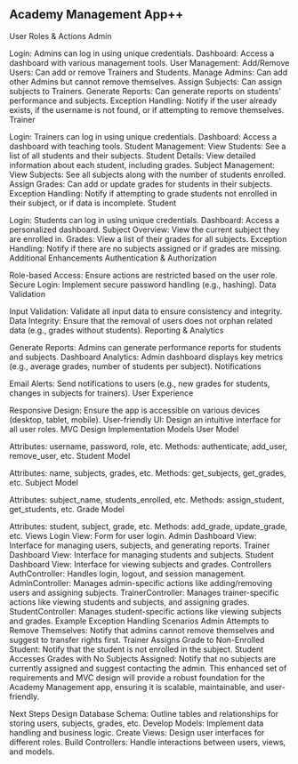 ## Academy Management App++

User Roles & Actions
Admin

Login: Admins can log in using unique credentials.
Dashboard: Access a dashboard with various management tools.
User Management:
Add/Remove Users: Can add or remove Trainers and Students.
Manage Admins: Can add other Admins but cannot remove themselves.
Assign Subjects: Can assign subjects to Trainers.
Generate Reports: Can generate reports on students’ performance and subjects.
Exception Handling: Notify if the user already exists, if the username is not found, or if attempting to remove themselves.
Trainer

Login: Trainers can log in using unique credentials.
Dashboard: Access a dashboard with teaching tools.
Student Management:
View Students: See a list of all students and their subjects.
Student Details: View detailed information about each student, including grades.
Subject Management:
View Subjects: See all subjects along with the number of students enrolled.
Assign Grades: Can add or update grades for students in their subjects.
Exception Handling: Notify if attempting to grade students not enrolled in their subject, or if data is incomplete.
Student

Login: Students can log in using unique credentials.
Dashboard: Access a personalized dashboard.
Subject Overview: View the current subject they are enrolled in.
Grades: View a list of their grades for all subjects.
Exception Handling: Notify if there are no subjects assigned or if grades are missing.
Additional Enhancements
Authentication & Authorization

Role-based Access: Ensure actions are restricted based on the user role.
Secure Login: Implement secure password handling (e.g., hashing).
Data Validation

Input Validation: Validate all input data to ensure consistency and integrity.
Data Integrity: Ensure that the removal of users does not orphan related data (e.g., grades without students).
Reporting & Analytics

Generate Reports: Admins can generate performance reports for students and subjects.
Dashboard Analytics: Admin dashboard displays key metrics (e.g., average grades, number of students per subject).
Notifications

Email Alerts: Send notifications to users (e.g., new grades for students, changes in subjects for trainers).
User Experience

Responsive Design: Ensure the app is accessible on various devices (desktop, tablet, mobile).
User-friendly UI: Design an intuitive interface for all user roles.
MVC Design Implementation
Models
User Model

Attributes: username, password, role, etc.
Methods: authenticate, add_user, remove_user, etc.
Student Model

Attributes: name, subjects, grades, etc.
Methods: get_subjects, get_grades, etc.
Subject Model

Attributes: subject_name, students_enrolled, etc.
Methods: assign_student, get_students, etc.
Grade Model

Attributes: student, subject, grade, etc.
Methods: add_grade, update_grade, etc.
Views
Login View: Form for user login.
Admin Dashboard View: Interface for managing users, subjects, and generating reports.
Trainer Dashboard View: Interface for managing students and subjects.
Student Dashboard View: Interface for viewing subjects and grades.
Controllers
AuthController: Handles login, logout, and session management.
AdminController: Manages admin-specific actions like adding/removing users and assigning subjects.
TrainerController: Manages trainer-specific actions like viewing students and subjects, and assigning grades.
StudentController: Manages student-specific actions like viewing subjects and grades.
Example Exception Handling Scenarios
Admin Attempts to Remove Themselves: Notify that admins cannot remove themselves and suggest to transfer rights first.
Trainer Assigns Grade to Non-Enrolled Student: Notify that the student is not enrolled in the subject.
Student Accesses Grades with No Subjects Assigned: Notify that no subjects are currently assigned and suggest contacting the admin.
This enhanced set of requirements and MVC design will provide a robust foundation for the Academy Management app, ensuring it is scalable, maintainable, and user-friendly.

Next Steps
Design Database Schema: Outline tables and relationships for storing users, subjects, grades, etc.
Develop Models: Implement data handling and business logic.
Create Views: Design user interfaces for different roles.
Build Controllers: Handle interactions between users, views, and models.
